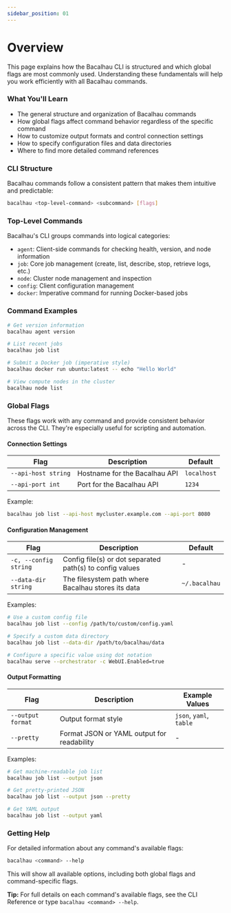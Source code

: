 ```yaml
---
sidebar_position: 01
---
```

# Overview

This page explains how the Bacalhau CLI is structured and which global flags are most commonly used. Understanding these fundamentals will help you work efficiently with all Bacalhau commands.

### What You'll Learn

* The general structure and organization of Bacalhau commands
* How global flags affect command behavior regardless of the specific command
* How to customize output formats and control connection settings
* How to specify configuration files and data directories
* Where to find more detailed command references

### CLI Structure

Bacalhau commands follow a consistent pattern that makes them intuitive and predictable:

```bash
bacalhau <top-level-command> <subcommand> [flags]
```

### Top-Level Commands

Bacalhau's CLI groups commands into logical categories:

* `agent`: Client-side commands for checking health, version, and node information
* `job`: Core job management (create, list, describe, stop, retrieve logs, etc.)
* `node`: Cluster node management and inspection
* `config`: Client configuration management
* `docker`: Imperative command for running Docker-based jobs&#x20;

### Command Examples

```bash
# Get version information
bacalhau agent version

# List recent jobs
bacalhau job list

# Submit a Docker job (imperative style)
bacalhau docker run ubuntu:latest -- echo "Hello World"

# View compute nodes in the cluster
bacalhau node list
```

### Global Flags

These flags work with any command and provide consistent behavior across the CLI. They're especially useful for scripting and automation.

#### Connection Settings

| Flag                | Description                   | Default     |
| ------------------- | ----------------------------- | ----------- |
| `--api-host string` | Hostname for the Bacalhau API | `localhost` |
| `--api-port int`    | Port for the Bacalhau API     | `1234`      |

Example:

```bash
bacalhau job list --api-host mycluster.example.com --api-port 8080
```

#### Configuration Management

| Flag                  | Description                                              | Default       |
| --------------------- | -------------------------------------------------------- | ------------- |
| `-c, --config string` | Config file(s) or dot separated path(s) to config values | -             |
| `--data-dir string`   | The filesystem path where Bacalhau stores its data       | `~/.bacalhau` |

Examples:

```bash
# Use a custom config file
bacalhau job list --config /path/to/custom/config.yaml

# Specify a custom data directory
bacalhau job list --data-dir /path/to/bacalhau/data

# Configure a specific value using dot notation
bacalhau serve --orchestrator -c WebUI.Enabled=true
```

#### Output Formatting

| Flag              | Description                                | Example Values          |
| ----------------- | ------------------------------------------ | ----------------------- |
| `--output format` | Output format style                        | `json`, `yaml`, `table` |
| `--pretty`        | Format JSON or YAML output for readability | -                       |

Examples:

```bash
# Get machine-readable job list
bacalhau job list --output json

# Get pretty-printed JSON
bacalhau job list --output json --pretty

# Get YAML output
bacalhau job list --output yaml
```



### Getting Help

For detailed information about any command's available flags:

```bash
bacalhau <command> --help
```

This will show all available options, including both global flags and command-specific flags.

**Tip:** For full details on each command's available flags, see the CLI Reference or type `bacalhau <command> --help`.
